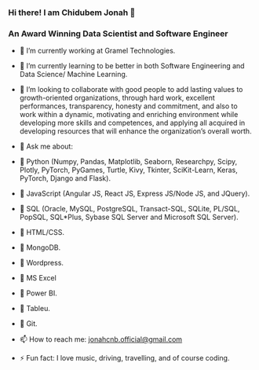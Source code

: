    ###                                                          Hi there! I am Chidubem Jonah 👋
   ###                                                 An Award Winning Data Scientist and Software Engineer



- 🔭 I’m currently working at Gramel Technologies.
- 🌱 I’m currently learning to be better in both Software Engineering and Data Science/ Machine Learning.
- 👯 I’m looking to collaborate with good people to add lasting values to growth-oriented organizations, through hard work, excellent performances, transparency, honesty and commitment, and also to work within a dynamic, motivating and enriching environment while developing more skills and competences, and applying all acquired in developing resources that will enhance the organization’s overall worth.



- 💬 Ask me about:
- 	Python (Numpy, Pandas, Matplotlib, Seaborn, Researchpy, Scipy, Plotly, PyTorch, PyGames, Turtle, Kivy, Tkinter, SciKit-Learn, Keras, PyTorch, Django and Flask).
- 	JavaScript (Angular JS, React JS, Express JS/Node JS, and JQuery).
- 	SQL (Oracle, MySQL, PostgreSQL, Transact-SQL, SQLite, PL/SQL, PopSQL, SQL*Plus, Sybase SQL Server and Microsoft SQL Server).
- 	HTML/CSS.
- 	MongoDB.
- 	Wordpress.
- 	MS Excel
- 	Power BI.
- 	Tableu.
- 	Git.



- 📫 How to reach me: jonahcnb.official@gmail.com
- ⚡ Fun fact: I love music, driving, travelling, and of course coding.
